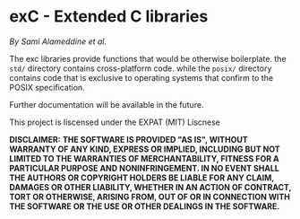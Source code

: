 # exC - Extended C libraries
*By Sami Alameddine et al.*

The exc libraries provide functions that would be otherwise boilerplate. the `std/` directory contains cross-platform code. while the `posix/` directory contains code that is exclusive to operating systems that confirm to the POSIX specification.

Further documentation will be available in the future.

This project is liscensed under the EXPAT (MIT) Liscnese

**DISCLAIMER:**
**THE SOFTWARE IS PROVIDED "AS IS", WITHOUT WARRANTY OF ANY KIND, EXPRESS OR
IMPLIED, INCLUDING BUT NOT LIMITED TO THE WARRANTIES OF MERCHANTABILITY,
FITNESS FOR A PARTICULAR PURPOSE AND NONINFRINGEMENT. IN NO EVENT SHALL THE
AUTHORS OR COPYRIGHT HOLDERS BE LIABLE FOR ANY CLAIM, DAMAGES OR OTHER
LIABILITY, WHETHER IN AN ACTION OF CONTRACT, TORT OR OTHERWISE, ARISING FROM,
OUT OF OR IN CONNECTION WITH THE SOFTWARE OR THE USE OR OTHER DEALINGS IN THE
SOFTWARE.**
